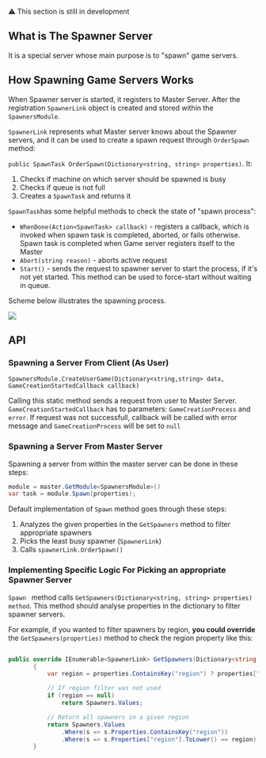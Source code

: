 ⚠️ This section is still in development

## What is The Spawner Server

It is a special server whose main purpose is to "spawn" game servers. 

## How Spawning Game Servers Works

When Spawner server is started, it registers to Master Server. After the registration `SpawnerLink` object is created and stored within the `SpawnersModule`.

`SpawnerLink` represents what Master server knows about the Spawner servers, and it can be used to create a spawn request through `OrderSpawn` method:

`public SpawnTask OrderSpawn(Dictionary<string, string> properties)`. It:

1. Checks if machine on which server should be spawned is busy
2. Checks if queue is not full
3. Creates a `SpawnTask` and returns it

`SpawnTask`has some helpful methods to check the state of "spawn process":
* `WhenDone(Action<SpawnTask> callback)` - registers a callback, which is invoked when spawn task is completed, aborted, or fails otherwise. Spawn task is completed when Game server registers itself to the Master
* `Abort(string reason)` - aborts active request
* `Start()` - sends the request to spawner server to start the process, if it's not yet started. This method can be used to force-start without waiting in queue.

Scheme below illustrates the spawning process.

![](http://i.imgur.com/o8ndixN.png)

## API

### Spawning a Server From Client (As User)

`SpawnersModule.CreateUserGame(Dictionary<string,string> data, GameCreationStartedCallback callback)`

Calling this static method sends a request from user to Master Server. `GameCreationStartedCallback` has to parameters: `GameCreationProcess` and `error`. If request was not successfull, callback will be called with error message and `GameCreationProcess` will be set to `null`

### Spawning a Server From Master Server

Spawning a server from within the master server can be done in these steps:

``` C#
module = master.GetModule<SpawnersModule>()
var task = module.Spawn(properties);
```

Default implementation of `Spawn` method goes through these steps:

1. Analyzes the given properties in the `GetSpawners` method to filter appropriate spawners
2. Picks the least busy spawner (`SpawnerLink`)
3. Calls `spawnerLink.OrderSpawn()`

### Implementing Specific Logic For Picking an appropriate Spawner Server

`Spawn ` method calls `GetSpawners(Dictionary<string, string> properties) method`. This method should analyse properties in the dictionary to filter spawner servers. 

 For example, if you wanted to filter spawners by region, **you could override** the `GetSpawners(properties)` method to check the region property like this:

 ``` C#

public override IEnumerable<SpawnerLink> GetSpawners(Dictionary<string, string> properties)
        {
            var region = properties.ContainsKey("region") ? properties["region"].ToLower() : null;

            // If region filter was not used
            if (region == null)
                return Spawners.Values;

            // Return all spawners in a given region
            return Spawners.Values
                .Where(s => s.Properties.ContainsKey("region"))
                .Where(s => s.Properties["region"].ToLower() == region);
        }

 ```